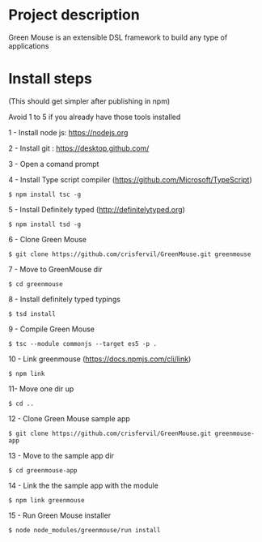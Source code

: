 # Project description
Green Mouse is an extensible DSL framework to build any type of applications

# Install steps
(This should get simpler after publishing in npm)

Avoid 1 to 5 if you already have those tools installed

1 - Install node js: https://nodejs.org

2 - Install git : https://desktop.github.com/

3 - Open a comand prompt

4 - Install Type script compiler (https://github.com/Microsoft/TypeScript)
```
$ npm install tsc -g
```
5 - Install Definitely typed (http://definitelytyped.org)
```
$ npm install tsd -g
```
6 - Clone Green Mouse
```
$ git clone https://github.com/crisfervil/GreenMouse.git greenmouse
```
7 - Move to GreenMouse dir
```
$ cd greenmouse
```
8 - Install definitely typed typings
```
$ tsd install
```
9 - Compile Green Mouse
```
$ tsc --module commonjs --target es5 -p .
```
10 - Link greenmouse (https://docs.npmjs.com/cli/link)
```
$ npm link	
```
11- Move one dir up
```
$ cd ..
```
12 - Clone Green Mouse sample app
```
$ git clone https://github.com/crisfervil/GreenMouse.git greenmouse-app
```
13 - Move to the sample app dir
```
$ cd greenmouse-app
```
14 - Link the the sample app with the module
```
$ npm link greenmouse
```
15 - Run Green Mouse installer
```
$ node node_modules/greenmouse/run install
```